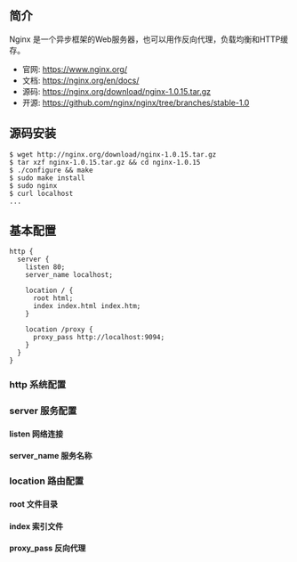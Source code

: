 ## 简介
Nginx 是一个异步框架的Web服务器，也可以用作反向代理，负载均衡和HTTP缓存。

- 官网: <https://www.nginx.org/>
- 文档: <https://nginx.org/en/docs/>
- 源码: <https://nginx.org/download/nginx-1.0.15.tar.gz>
- 开源: <https://github.com/nginx/nginx/tree/branches/stable-1.0>

## 源码安装
```
$ wget http://nginx.org/download/nginx-1.0.15.tar.gz
$ tar xzf nginx-1.0.15.tar.gz && cd nginx-1.0.15
$ ./configure && make
$ sudo make install
$ sudo nginx
$ curl localhost
...
```
## 基本配置
```
http {
  server {
    listen 80;
    server_name localhost;

    location / {
      root html;
      index index.html index.htm;
    }

    location /proxy {
      proxy_pass http://localhost:9094;
    }
  }
}
```
### http 系统配置
### server 服务配置
#### listen 网络连接
#### server_name 服务名称
### location 路由配置

#### root 文件目录
#### index 索引文件
#### proxy_pass 反向代理
